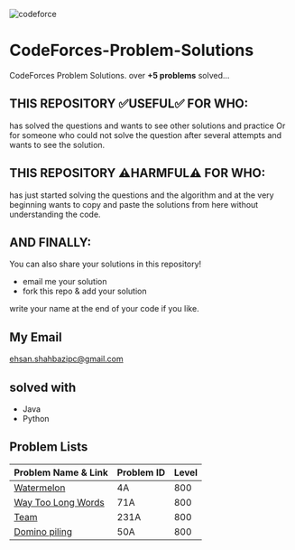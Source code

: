 ![codeforce](https://assets.codeforces.com/users/kguseva/comments/cf.png)
# CodeForces-Problem-Solutions

CodeForces Problem Solutions. over <b>+5 problems</b> solved...

## THIS REPOSITORY :white_check_mark:USEFUL:white_check_mark: FOR WHO:
has solved the questions and wants to see other solutions and practice Or for someone who could not solve the question after several attempts and wants to see the solution.

## THIS REPOSITORY :warning:HARMFUL:warning: FOR WHO:
has just started solving the questions and the algorithm and at the very beginning wants to copy and paste the solutions from here without understanding the code.

## AND FINALLY:
You can also share your solutions in this repository!
- email me your solution
- fork this repo & add your solution

write your name at the end of your code if you like.

## My Email
ehsan.shahbazipc@gmail.com

## solved with
- Java
- Python

## Problem Lists

| Problem Name & Link | Problem ID | Level |
| ------------ | ---------- | ----- |
| [Watermelon](https://codeforces.com/problemset/problem/4/A) | 4A | 800 |
| [Way Too Long Words](https://codeforces.com/problemset/problem/71/A) | 71A | 800 |
| [Team](https://codeforces.com/problemset/problem/231/A) | 231A | 800 |
| [Domino piling](https://codeforces.com/problemset/problem/50/A) | 50A | 800 |
